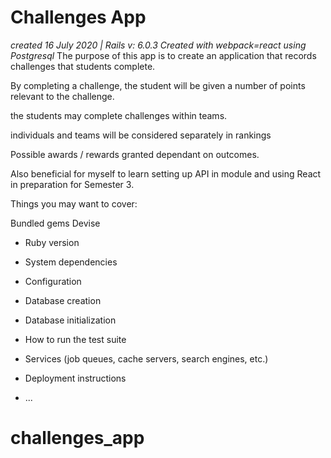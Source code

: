 # Challenges App
*_created 16 July 2020      |    Rails v: 6.0.3_*
*_Created with webpack=react using Postgresql_*
The purpose of this app is to create an application that records challenges that students complete.

By completing a challenge, the student will be given a number of points relevant to the challenge.

the students may complete challenges within teams.

individuals and teams will be considered separately in rankings

Possible awards / rewards granted dependant on outcomes.

Also beneficial for myself to learn setting up API in module and using React in preparation for Semester 3.

Things you may want to cover:



Bundled gems
Devise

* Ruby version

* System dependencies

* Configuration

* Database creation

* Database initialization

* How to run the test suite

* Services (job queues, cache servers, search engines, etc.)

* Deployment instructions

* ...
# challenges_app
